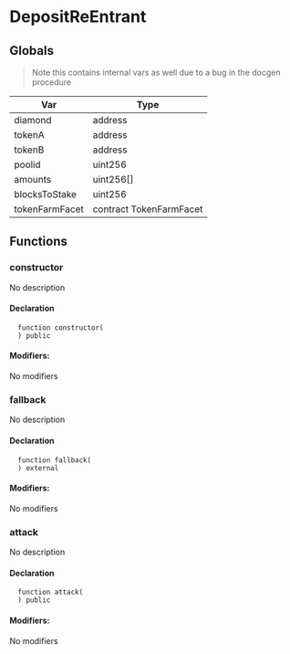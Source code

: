 
# DepositReEntrant





## Globals

> Note this contains internal vars as well due to a bug in the docgen procedure

| Var | Type |
| --- | --- |
| diamond | address |
| tokenA | address |
| tokenB | address |
| poolid | uint256 |
| amounts | uint256[] |
| blocksToStake | uint256 |
| tokenFarmFacet | contract TokenFarmFacet |



## Functions

### constructor
No description


#### Declaration
```solidity
  function constructor(
  ) public
```

#### Modifiers:
No modifiers



### fallback
No description


#### Declaration
```solidity
  function fallback(
  ) external
```

#### Modifiers:
No modifiers



### attack
No description


#### Declaration
```solidity
  function attack(
  ) public
```

#### Modifiers:
No modifiers





